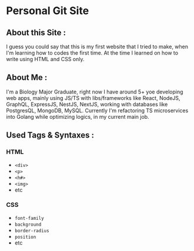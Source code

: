 # Personal Git Site

## About this Site :
I guess you could say that this is my first website that I tried to make, when I'm learning how to codes the first time. At the time I learned on how to write using HTML and CSS only.

## About Me :
I'm a Biology Major Graduate, right now I have around 5+ yoe developing web apps, mainly using JS/TS with libs/frameworks like React, NodeJS, GraphQL, ExpressJS, NestJS, NextJS, working with databases like PostgresQL, MongoDB, MySQL. Currently I'm refactoring TS microservices into Golang while optimizing logics, in my current main job.

## Used Tags & Syntaxes :

### HTML
- `<div>`
- `<p>`
- `<h#>`
- `<img>`
- etc

### CSS
- `font-family`
- `background`
- `border-radius`
- `position`
- etc
